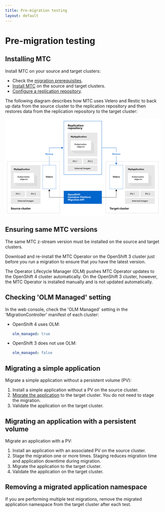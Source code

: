 ```yaml
---
title: Pre-migration testing
layout: default
---
```


# Pre-migration testing

## Installing MTC

Install MTC on your source and target clusters:

- Check the [migration prerequisites](https://docs.openshift.com/container-platform/4.6/migration/migrating_3_4/migrating-application-workloads-3-4.html#migration-prerequisites_migrating-3-4).
- [Install MTC](https://docs.openshift.com/container-platform/4.6/migration/migrating_3_4/deploying-cam-3-4.html) on the source and target clusters.
- [Configure a replication repository](https://docs.openshift.com/container-platform/4.6/migration/migrating_3_4/configuring-replication-repository-3-4.html).

The following diagram describes how MTC uses Velero and Restic to back up data from the source cluster to the replication repository and then restores data from the replication repository to the target cluster:

![MTC Architecture](./images/mtc-architecture.png)

## Ensuring same MTC versions

The same MTC z-stream version must be installed on the source and target clusters.

Download and re-install the MTC Operator on the OpenShift 3 cluster just before you run a migration to ensure that you have the latest version.

The Operator Lifecycle Manager (OLM) pushes MTC Operator updates to the OpenShift 4 cluster automatically. On the OpenShift 3 cluster, however, the MTC Operator is installed manually and is not updated automatically.

## Checking 'OLM Managed' setting

In the web console, check the 'OLM Managed' setting in the 'MigrationController' manifest of each cluster:

- OpenShift 4 uses OLM:
  ```yaml
  olm_managed: true
  ```
- OpenShift 3 does not use OLM:
  ```yaml
  olm_managed: false
  ```

## Migrating a simple application

Migrate a simple application without a persistent volume (PV):

1. Install a simple application without a PV on the source cluster.
2. [Migrate the application](https://docs.openshift.com/container-platform/4.6/migration/migrating_3_4/migrating-applications-with-cam-3-4.html) to the target cluster. You do not need to stage the migration.
3. Validate the application on the target cluster.

## Migrating an application with a persistent volume

Migrate an application with a PV:

1. Install an application with an associated PV on the source cluster.
2. Stage the migration one or more times. Staging reduces migration time and application downtime during migration.
3. Migrate the application to the target cluster.
4. Validate the application on the target cluster.

## Removing a migrated application namespace

If you are performing multiple test migrations, remove the migrated application namespace from the target cluster after each test.
